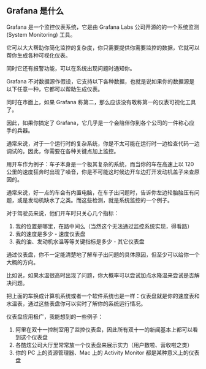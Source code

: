 ## Grafana 是什么



Grafana 是一个监控仪表系统，它是由 Grafana Labs 公司开源的的一个系统监测 (System Monitoring) 工具。

它可以大大帮助你简化监控的复杂度，你只需要提供你需要监控的数据，它就可以帮你生成各种可视化仪表。

同时它还有报警功能，可以在系统出现问题时通知你。



Grafana 不对数据源作假设，它支持以下各种数据，也就是说如果你的数据源是以下任意一种，它都可以帮助生成仪表。

同时在市面上，如果 Grafana 称第二，那么应该没有敢称第一的仪表可视化工具了。

因此，如果你搞定了 Grafana，它几乎是一个会陪伴你到各个公司的一件称心应手的兵器。















通常来说，对于一个运行时的复杂系统，你是不太可能在运行时一边检查代码一边调试的。因此，你需要在各种关键点加上监控。

用开车作为例子：车子本身是一个极其复杂的系统，而当你的车在高速上以 120 公里的速度狂奔时出现了噪音，你是不可能这时候边开车边打开发动机盖子来查原因的。

通常来说，好一点的车会有内置电脑，在车子出问题时，告诉你左边轮胎胎压有问题，或是发动机缺水了之类。而这些检测，就是系统监控的一个例子。



对于驾驶员来说，他们开车时只关心几个指标：

1. 我的位置是哪里，在路中间么（当然这个无法通过监控系统实现，得看路）
2. 我的速度是多少 - 速度仪表盘
3. 我的油、发动机水温等等关键指标是多少 - 其它仪表盘

通过仪表盘，你不一定能清楚地了解车子出问题的具体原因，但至少可以给你一个大概的方向。

比如说，如果水温很高时出现了问题，你大概率可以尝试加点水降温来尝试是否解决问题。

把上面的车换成计算机系统或者一个软件系统也是一样：仪表盘就是你的速度表和水温表，通过这些表盘你可以实时了解你的系统运行情况。



仪表盘应用极广，我能想到的一些例子：

1. 阿里在双十一控制室用了监控仪表盘，因此所有双十一的新闻基本上都可以看到这个仪表盘
2. 各酷炫公司大厅里常常放一个仪表盘来展示实力（用户数啦、营收啦之类）
3. 你的 PC 上的资源管理器、Mac 上的 Activity Monitor 都是某种意义上的仪表盘